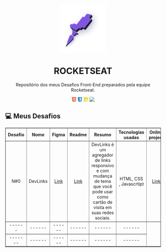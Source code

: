 
<div align="center">
<img width="150" src="https://raw.githubusercontent.com/philippewanuty/Rocketseat/main/Discover/assets/Rocketseat.png">
  
<h1>ROCKETSEAT</h1> 
  
  <p>Repositório dos meus Desafios Front-End preparados pela equipe Rocketseat.</p>
  
  <img width="3%" src="https://raw.githubusercontent.com/devicons/devicon/master/icons/html5/html5-original.svg"> <img width="3%" src="https://raw.githubusercontent.com/devicons/devicon/master/icons/css3/css3-original.svg"> <img width="3%" src="https://raw.githubusercontent.com/devicons/devicon/master/icons/javascript/javascript-plain.svg">  <img width="3%" src="https://cdn.jsdelivr.net/gh/devicons/devicon/icons/react/react-original.svg" /> 

 </div>
 

<h2> 💻 Meus Desafios </h2>

<!--<ul>
  <li> Challange 0 - DevLink:   
   - <a href="https://github.com/philippewanuty/Rocketseat/tree/main/Discover">GitHub</a>
   - <a href="https://www.figma.com/file/FjiM34xDJSmTo0ScihnQPU/DevLinks-•-Projeto-Discover-(Community">Figma</a> 
   - <a href="https://philippewanuty.com/Rocketseat/Discover/index.html">Resolution</a>
  </li>

</ul> -->

<table border="1" style="text-align:center">
  <tr>
    <th>Desafío</th>
    <th>Nome</th>
    <th>Figma</th>
    <th>Readme</th>
    <th>Resumo</th>
    <th>Tecnologias usadas</th>
    <th>Online project</th>
   
    
    
  </tr>
  <tr>
    <td> N#0</td>
    <td>DevLinks </td>
    <td><a href="https://www.figma.com/community/file/1187422022288947321">Link</a> </td>
    <td><a href="https://philippewanuty.com/Rocketseat/Discover/Discover.html">Link</a> </td>
    <td>DevLinks é um agregador de links responsivo e com mudança de tema que você pode usar como cartão de visita em suas redes sociais. </td>
    <td> HTML, CSS , Javascrtipt </td>
     <td><a href="https://philippewanuty.com/Rocketseat/Discover/index.html">Link</a> </td>
  </tr>
  <tr>
    <td>------</td>
    <td>------</td>
    <td>------</td>
    <td>------</td>
    <td>------</td>
    <td>------</td>
    
  </tr>
  <tr>
    <td>-------</td> 
    <td>------</td>
    <td>------</td>
    <td>------</td>
    <td>------</td>
    <td>------</td>
  </tr>
  
</table>




  

            
       

